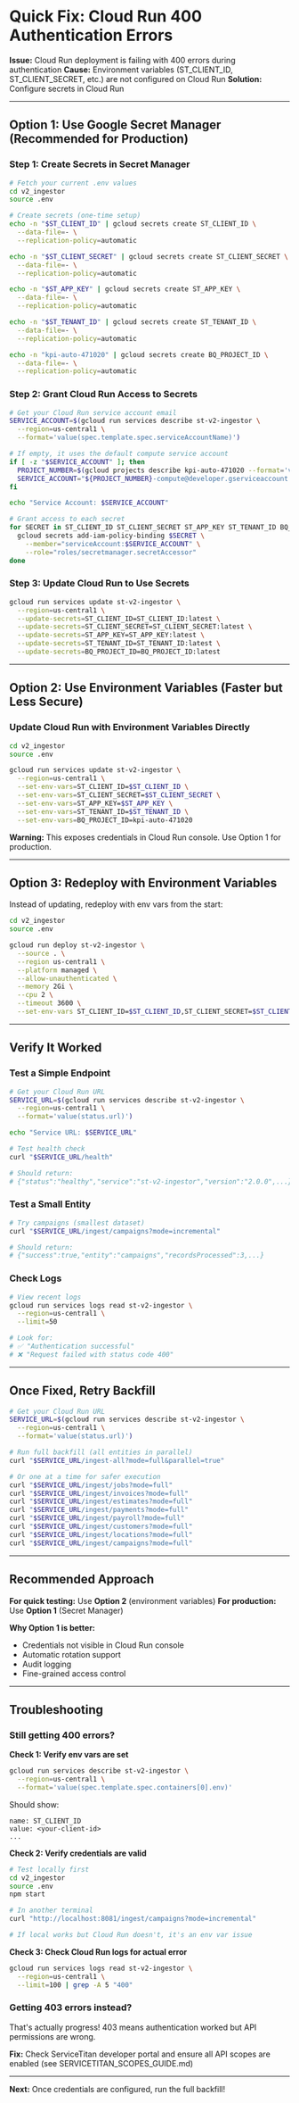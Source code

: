 # Quick Fix: Cloud Run 400 Authentication Errors

**Issue:** Cloud Run deployment is failing with 400 errors during authentication
**Cause:** Environment variables (ST_CLIENT_ID, ST_CLIENT_SECRET, etc.) are not configured on Cloud Run
**Solution:** Configure secrets in Cloud Run

---

## Option 1: Use Google Secret Manager (Recommended for Production)

### Step 1: Create Secrets in Secret Manager

```bash
# Fetch your current .env values
cd v2_ingestor
source .env

# Create secrets (one-time setup)
echo -n "$ST_CLIENT_ID" | gcloud secrets create ST_CLIENT_ID \
  --data-file=- \
  --replication-policy=automatic

echo -n "$ST_CLIENT_SECRET" | gcloud secrets create ST_CLIENT_SECRET \
  --data-file=- \
  --replication-policy=automatic

echo -n "$ST_APP_KEY" | gcloud secrets create ST_APP_KEY \
  --data-file=- \
  --replication-policy=automatic

echo -n "$ST_TENANT_ID" | gcloud secrets create ST_TENANT_ID \
  --data-file=- \
  --replication-policy=automatic

echo -n "kpi-auto-471020" | gcloud secrets create BQ_PROJECT_ID \
  --data-file=- \
  --replication-policy=automatic
```

### Step 2: Grant Cloud Run Access to Secrets

```bash
# Get your Cloud Run service account email
SERVICE_ACCOUNT=$(gcloud run services describe st-v2-ingestor \
  --region=us-central1 \
  --format='value(spec.template.spec.serviceAccountName)')

# If empty, it uses the default compute service account
if [ -z "$SERVICE_ACCOUNT" ]; then
  PROJECT_NUMBER=$(gcloud projects describe kpi-auto-471020 --format='value(projectNumber)')
  SERVICE_ACCOUNT="${PROJECT_NUMBER}-compute@developer.gserviceaccount.com"
fi

echo "Service Account: $SERVICE_ACCOUNT"

# Grant access to each secret
for SECRET in ST_CLIENT_ID ST_CLIENT_SECRET ST_APP_KEY ST_TENANT_ID BQ_PROJECT_ID; do
  gcloud secrets add-iam-policy-binding $SECRET \
    --member="serviceAccount:$SERVICE_ACCOUNT" \
    --role="roles/secretmanager.secretAccessor"
done
```

### Step 3: Update Cloud Run to Use Secrets

```bash
gcloud run services update st-v2-ingestor \
  --region=us-central1 \
  --update-secrets=ST_CLIENT_ID=ST_CLIENT_ID:latest \
  --update-secrets=ST_CLIENT_SECRET=ST_CLIENT_SECRET:latest \
  --update-secrets=ST_APP_KEY=ST_APP_KEY:latest \
  --update-secrets=ST_TENANT_ID=ST_TENANT_ID:latest \
  --update-secrets=BQ_PROJECT_ID=BQ_PROJECT_ID:latest
```

---

## Option 2: Use Environment Variables (Faster but Less Secure)

### Update Cloud Run with Environment Variables Directly

```bash
cd v2_ingestor
source .env

gcloud run services update st-v2-ingestor \
  --region=us-central1 \
  --set-env-vars=ST_CLIENT_ID=$ST_CLIENT_ID \
  --set-env-vars=ST_CLIENT_SECRET=$ST_CLIENT_SECRET \
  --set-env-vars=ST_APP_KEY=$ST_APP_KEY \
  --set-env-vars=ST_TENANT_ID=$ST_TENANT_ID \
  --set-env-vars=BQ_PROJECT_ID=kpi-auto-471020
```

**Warning:** This exposes credentials in Cloud Run console. Use Option 1 for production.

---

## Option 3: Redeploy with Environment Variables

Instead of updating, redeploy with env vars from the start:

```bash
cd v2_ingestor
source .env

gcloud run deploy st-v2-ingestor \
  --source . \
  --region us-central1 \
  --platform managed \
  --allow-unauthenticated \
  --memory 2Gi \
  --cpu 2 \
  --timeout 3600 \
  --set-env-vars ST_CLIENT_ID=$ST_CLIENT_ID,ST_CLIENT_SECRET=$ST_CLIENT_SECRET,ST_APP_KEY=$ST_APP_KEY,ST_TENANT_ID=$ST_TENANT_ID,BQ_PROJECT_ID=kpi-auto-471020
```

---

## Verify It Worked

### Test a Simple Endpoint

```bash
# Get your Cloud Run URL
SERVICE_URL=$(gcloud run services describe st-v2-ingestor \
  --region=us-central1 \
  --format='value(status.url)')

echo "Service URL: $SERVICE_URL"

# Test health check
curl "$SERVICE_URL/health"

# Should return:
# {"status":"healthy","service":"st-v2-ingestor","version":"2.0.0",...}
```

### Test a Small Entity

```bash
# Try campaigns (smallest dataset)
curl "$SERVICE_URL/ingest/campaigns?mode=incremental"

# Should return:
# {"success":true,"entity":"campaigns","recordsProcessed":3,...}
```

### Check Logs

```bash
# View recent logs
gcloud run services logs read st-v2-ingestor \
  --region=us-central1 \
  --limit=50

# Look for:
# ✅ "Authentication successful"
# ❌ "Request failed with status code 400"
```

---

## Once Fixed, Retry Backfill

```bash
# Get your Cloud Run URL
SERVICE_URL=$(gcloud run services describe st-v2-ingestor \
  --region=us-central1 \
  --format='value(status.url)')

# Run full backfill (all entities in parallel)
curl "$SERVICE_URL/ingest-all?mode=full&parallel=true"

# Or one at a time for safer execution
curl "$SERVICE_URL/ingest/jobs?mode=full"
curl "$SERVICE_URL/ingest/invoices?mode=full"
curl "$SERVICE_URL/ingest/estimates?mode=full"
curl "$SERVICE_URL/ingest/payments?mode=full"
curl "$SERVICE_URL/ingest/payroll?mode=full"
curl "$SERVICE_URL/ingest/customers?mode=full"
curl "$SERVICE_URL/ingest/locations?mode=full"
curl "$SERVICE_URL/ingest/campaigns?mode=full"
```

---

## Recommended Approach

**For quick testing:** Use **Option 2** (environment variables)
**For production:** Use **Option 1** (Secret Manager)

**Why Option 1 is better:**
- Credentials not visible in Cloud Run console
- Automatic rotation support
- Audit logging
- Fine-grained access control

---

## Troubleshooting

### Still getting 400 errors?

**Check 1: Verify env vars are set**
```bash
gcloud run services describe st-v2-ingestor \
  --region=us-central1 \
  --format='value(spec.template.spec.containers[0].env)'
```

Should show:
```
name: ST_CLIENT_ID
value: <your-client-id>
...
```

**Check 2: Verify credentials are valid**
```bash
# Test locally first
cd v2_ingestor
source .env
npm start

# In another terminal
curl "http://localhost:8081/ingest/campaigns?mode=incremental"

# If local works but Cloud Run doesn't, it's an env var issue
```

**Check 3: Check Cloud Run logs for actual error**
```bash
gcloud run services logs read st-v2-ingestor \
  --region=us-central1 \
  --limit=100 | grep -A 5 "400"
```

### Getting 403 errors instead?

That's actually progress! 403 means authentication worked but API permissions are wrong.

**Fix:** Check ServiceTitan developer portal and ensure all API scopes are enabled (see SERVICETITAN_SCOPES_GUIDE.md)

---

**Next:** Once credentials are configured, run the full backfill!
